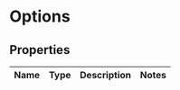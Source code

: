 
# Options

## Properties
Name | Type | Description | Notes
------------ | ------------- | ------------- | -------------



